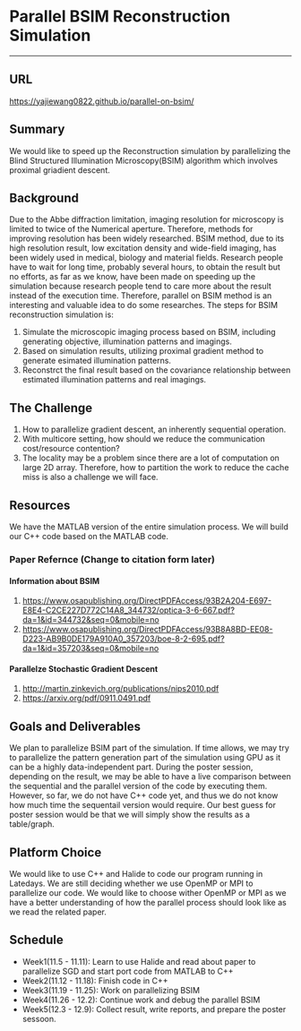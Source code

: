 
# Parallel BSIM Reconstruction Simulation

---

## URL
https://yajiewang0822.github.io/parallel-on-bsim/
## Summary
We would like to speed up the Reconstruction simulation by parallelizing the Blind Structured Illumination Microscopy(BSIM) algorithm which involves proximal griadient descent.
## Background
Due to the Abbe diffraction limitation, imaging resolution for microscopy is limited to twice of the Numerical aperture. Therefore, methods for improving resolution has been widely researched. 
BSIM method, due to its high resolution result, low excitation density and wide-field imaging, has been widely used in medical, biology and material fields. Research people have to wait for long time, probably several hours, to obtain the result but no efforts, as far as we know, have been made on speeding up the simulation because research people tend to care more about the result instead of the execution time. Therefore, parallel on BSIM method is an interesting and valuable idea to do some researches. 
The steps for BSIM reconstruction simulation is:
1. Simulate the microscopic imaging process based on BSIM, including generating objective, illumination patterns and imagings. 
2. Based on simulation results, utilizing proximal gradient method to generate esimated illumination patterns.
3. Reconstrct the final result based on the covariance relationship between estimated illumination patterns and real imagings.

## The Challenge
1. How to parallelize gradient descent, an inherently sequential operation. 
2. With multicore setting, how should we reduce the communication cost/resource contention? 
3. The locality may be a problem since there are a lot of computation on large 2D array. Therefore, how to partition the work to reduce the cache miss is also a challenge we will face.

## Resources 
We have the MATLAB version of the entire simulation process. We will build our C++ code based on the MATLAB code.
### Paper Refernce (Change to citation form later)
#### Information about BSIM 
1. https://www.osapublishing.org/DirectPDFAccess/93B2A204-E697-E8E4-C2CE227D772C14A8_344732/optica-3-6-667.pdf?da=1&id=344732&seq=0&mobile=no
2. https://www.osapublishing.org/DirectPDFAccess/93B8A8BD-EE08-D223-AB9B0DE179A910A0_357203/boe-8-2-695.pdf?da=1&id=357203&seq=0&mobile=no

#### Parallelze Stochastic Gradient Descent
1. http://martin.zinkevich.org/publications/nips2010.pdf
2. https://arxiv.org/pdf/0911.0491.pdf

## Goals and Deliverables 
We plan to parallelize BSIM part of the simulation. If time allows, we may try to parallelize the pattern generation part of the simulation using GPU as it can be a highly data-independent part. 
During the poster session, depending on the result, we may be able to have a live comparison between the sequential and the parallel version of the code by executing them. However, so far, we do not have C++ code yet, and thus we do not know how much time the sequentail version would require. Our best guess for poster session would be that we will simply show the results as a table/graph. 

## Platform Choice 
We would like to use C++ and Halide to code our program running in Latedays. 
We are still deciding whether we use OpenMP or MPI to parallelize our code. We would like to choose wither OpenMP or MPI as we have a better understanding of how the parallel process should look like as we read the related paper.

## Schedule 
- Week1(11.5  - 11.11): Learn to use Halide and read about paper to parallelize SGD and start port code from MATLAB to C++
- Week2(11.12 - 11.18): Finish code in C++
- Week3(11.19 - 11.25): Work on parallelizing BSIM
- Week4(11.26 - 12.2):  Continue work and debug the parallel BSIM
- Week5(12.3  - 12.9):  Collect result, write reports, and prepare the poster sessoon. 
